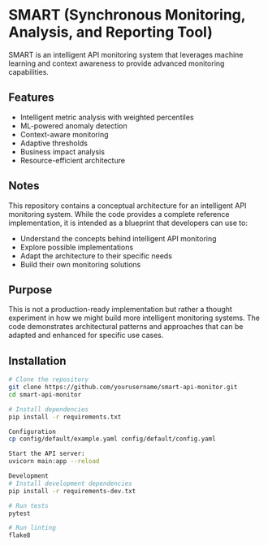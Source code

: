 # SMART (Synchronous Monitoring, Analysis, and Reporting Tool)

SMART is an intelligent API monitoring system that leverages machine learning and context awareness to provide advanced monitoring capabilities.

## Features

- Intelligent metric analysis with weighted percentiles
- ML-powered anomaly detection
- Context-aware monitoring
- Adaptive thresholds
- Business impact analysis
- Resource-efficient architecture

## Notes

This repository contains a conceptual architecture for an intelligent API monitoring system. While the code provides a complete reference implementation, it is intended as a blueprint that developers can use to:

- Understand the concepts behind intelligent API monitoring
- Explore possible implementations
- Adapt the architecture to their specific needs
- Build their own monitoring solutions

## Purpose

This is not a production-ready implementation but rather a thought experiment in how we might build more intelligent monitoring systems. The code demonstrates architectural patterns and approaches that can be adapted and enhanced for specific use cases.

## Installation

```bash
# Clone the repository
git clone https://github.com/yourusername/smart-api-monitor.git
cd smart-api-monitor

# Install dependencies
pip install -r requirements.txt

Configuration
cp config/default/example.yaml config/default/config.yaml

Start the API server:
uvicorn main:app --reload

Development
# Install development dependencies
pip install -r requirements-dev.txt

# Run tests
pytest

# Run linting
flake8